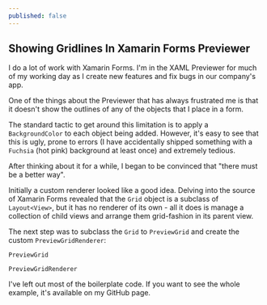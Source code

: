 ```yaml
---
published: false
---
```

## Showing Gridlines In Xamarin Forms Previewer

I do a lot of work with Xamarin Forms. I'm in the XAML Previewer for much of my working day as I create new features and fix bugs in our company's app.

One of the things about the Previewer that has always frustrated me is that it doesn't show the outlines of any of the objects that I place in a form.

The standard tactic to get around this limitation is to apply a `BackgroundColor` to each object being added. However, it's easy to see that this is ugly, prone to errors (I have accidentally shipped something with a `Fuchsia` (hot pink) background at least once) and extremely tedious.

After thinking about it for a while, I began to be convinced that "there must be a better way".

Initially a custom renderer looked like a good idea. Delving into the source of Xamarin Forms revealed that the `Grid` object is a subclass of `Layout<View>`, but it has no renderer of its own - all it does is manage a collection of child views and arrange them grid-fashion in its parent view.

The next step was to subclass the `Grid` to `PreviewGrid` and create the custom `PreviewGridRenderer`:

```
PreviewGrid
```

```
PreviewGridRenderer
```

I've left out most of the boilerplate code. If you want to see the whole example, it's available on my GitHub page.